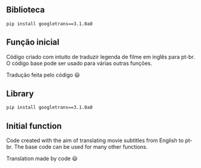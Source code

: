 ## Biblioteca

``pip install googletrans==3.1.0a0``

## Função inicial

Código criado com intuito de traduzir legenda de filme em inglês para pt-br. O código base pode ser usado para várias outras funções.

Tradução feita pelo código 😃

## Library

``pip install googletrans==3.1.0a0``

## Initial function

Code created with the aim of translating movie subtitles from English to pt-br. The base code can be used for many other functions.

Translation made by code 😃